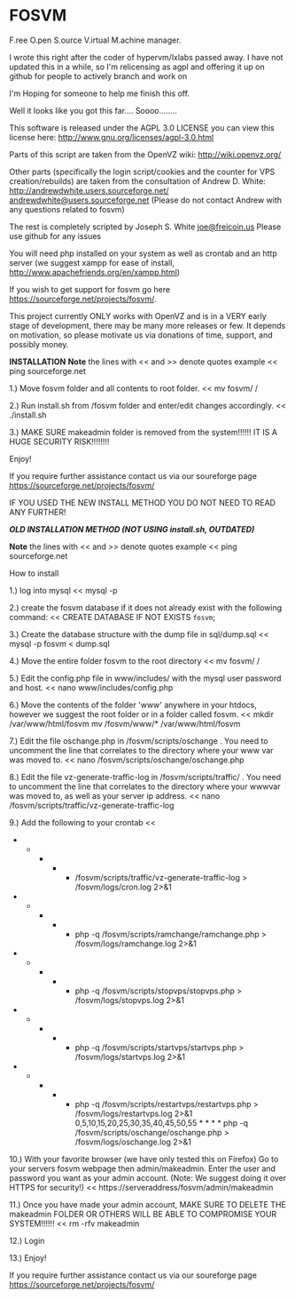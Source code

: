 FOSVM
=====
F.ree O.pen S.ource V.irtual M.achine manager.

I wrote this right after the coder of hypervm/lxlabs passed away. I have not updated this in a while, so I'm relicensing as agpl and offering it up on github for people to actively branch and work on


I'm Hoping for someone to help me finish this off.


Well it looks like you got this far.... Soooo........



This software is released under the AGPL 3.0 LICENSE
you can view this license here: http://www.gnu.org/licenses/agpl-3.0.html

Parts of this script are taken from the OpenVZ wiki: http://wiki.openvz.org/

Other parts (specifically the login script/cookies and the counter for VPS creation/rebuilds)
are taken from the consultation of Andrew D. White: 
http://andrewdwhite.users.sourceforge.net/
andrewdwhite@users.sourceforge.net
(Please do not contact Andrew with any questions related to fosvm)



The rest is completely scripted by Joseph S. White
joe@freicoin.us
Please use github for any issues



You will need php installed on your system as well as crontab and an http server (we suggest xampp for ease of install, http://www.apachefriends.org/en/xampp.html)


If you wish to get support for fosvm go here https://sourceforge.net/projects/fosvm/.

This project currently ONLY works with OpenVZ and is in a VERY early stage of development, there may be many more releases or few. It depends on motivation, so please 
motivate us via donations of time, support, and possibly money.





********INSTALLATION********
**Note**
the lines with << and >> denote quotes
example
<<
ping sourceforge.net
>>

1.) Move fosvm folder and all contents to root folder.
<<
mv fosvm/ /
>>


2.) Run install.sh from /fosvm folder and enter/edit changes accordingly.
<<
./install.sh
>>


3.) MAKE SURE makeadmin folder is removed from the system!!!!!! IT IS A HUGE SECURITY RISK!!!!!!!!



Enjoy!



If you require further assistance contact us via our soureforge page https://sourceforge.net/projects/fosvm/



IF YOU USED THE NEW INSTALL METHOD YOU DO NOT NEED TO READ ANY FURTHER!

*****OLD INSTALLATION METHOD (NOT USING install.sh, OUTDATED)*****

**Note**
the lines with << and >> denote quotes
example
<<
ping sourceforge.net
>>



How to install

1.) log into mysql
<<
mysql -p
>>


2.) create the fosvm database if it does not already exist with the following command:
<<
CREATE DATABASE IF NOT EXISTS `fosvm`;
>>


3.) Create the database structure with the dump file in sql/dump.sql
<<
mysql -p  fosvm < dump.sql
>>


4.) Move the entire folder fosvm to the root directory
<<
mv fosvm/ /
>>


5.) Edit the config.php file in www/includes/ with the mysql user password and host.
<<
nano www/includes/config.php
>>


6.) Move the contents of the folder 'www'  anywhere in your htdocs, however we suggest the root folder or in a folder called fosvm.
<<
mkdir /var/www/html/fosvm
mv /fosvm/www/* /var/www/html/fosvm
>>


7.) Edit the file oschange.php in /fosvm/scripts/oschange . You need to uncomment the line that correlates to the directory where your www var was moved to.
<<
nano /fosvm/scripts/oschange/oschange.php
>>


8.) Edit the file vz-generate-traffic-log in /fosvm/scripts/traffic/ . You need to uncomment the line that correlates to the directory where your wwwvar was moved to, as well as your server ip address.
<<
nano /fosvm/scripts/traffic/vz-generate-traffic-log 
>>


9.) Add the following to your crontab
<<
* * * * * /fosvm/scripts/traffic/vz-generate-traffic-log  > /fosvm/logs/cron.log 2>&1
* * * * * php -q /fosvm/scripts/ramchange/ramchange.php > /fosvm/logs/ramchange.log 2>&1
* * * * * php -q /fosvm/scripts/stopvps/stopvps.php > /fosvm/logs/stopvps.log 2>&1
* * * * * php -q /fosvm/scripts/startvps/startvps.php > /fosvm/logs/startvps.log 2>&1
* * * * * php -q /fosvm/scripts/restartvps/restartvps.php > /fosvm/logs/restartvps.log 2>&1
0,5,10,15,20,25,30,35,40,45,50,55 * * * * php -q /fosvm/scripts/oschange/oschange.php > /fosvm/logs/oschange.log 2>&1

>>


10.) With your favorite browser (we have only tested this on Firefox) Go to your servers fosvm webpage then admin/makeadmin. Enter the user and password you want as your 
admin account. (Note: We suggest doing it over HTTPS for security!)
<<
https://serveraddress/fosvm/admin/makeadmin
>>

11.) Once you have made your admin account, MAKE SURE TO DELETE THE makeadmin FOLDER OR OTHERS WILL BE ABLE TO COMPROMISE YOUR SYSTEM!!!!!!
<<
rm -rfv makeadmin
>>

12.) Login

13.) Enjoy!


If you require further assistance contact us via our soureforge page https://sourceforge.net/projects/fosvm/

